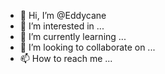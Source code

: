 - 👋 Hi, I’m @Eddycane
- 👀 I’m interested in ...
- 🌱 I’m currently learning ...
- 💞️ I’m looking to collaborate on ...
- 📫 How to reach me ...

<!---
Eddycane/Eddycane is a ✨ special ✨ repository because its `README.md` (this file) appears on your GitHub profile.
You can click the Preview link to take a look at your changes.
--->
